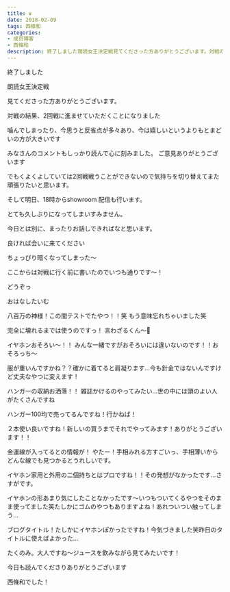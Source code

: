 ```yaml
---
title: ♛
date: 2018-02-09
tags: 西條和
categories: 
- 成员博客
- 西條和
description: 終了しました朗読女王決定戦見てくださった方ありがとうございます。対戦の結果、2回戦に進ませていただくことになりました噛んでしまったり、今思うと反省点が多々あり、今は...
---
```









終了しました






朗読女王決定戦






見てくださった方ありがとうございます。





対戦の結果、2回戦に進ませていただくことになりました






噛んでしまったり、今思うと反省点が多々あり、今は嬉しいというよりもとまどいの方が大きいです




みなさんのコメントもしっかり読んで心に刻みました。
ご意見ありがとうございます




でもくよくよしていては2回戦戦うことができないので気持ちを切り替えてまた頑張りたいと思います。













そして明日、18時からshowroom 配信も行います。



とても久しぶりになってしまいすみません。





今日とは別に、まったりお話しできればなと思います。





良ければ会いに来てください






ちょっぴり暗くなってしまった〜



ここからは対戦に行く前に書いたのでいつも通りです〜！




どうぞっ







おはなしたいむ




八百万の神様！この間テストでたやつ！！笑
もう意味忘れちゃいました笑



完全に壊れるまでは使うのですっ！
言わざるくん〜🙊



イヤホンおそろい〜！！
みんな一緒ですがおそろいには違いないのです！！おそろっち〜




服が重いんですかね？？確かに着てると肩凝ります…今も針金ではないんですけど丈夫なやつに変えます！




ハンガーの収納お洒落！！
雑誌かけるのやってみたい…世の中には頭のよい人がたくさんですね



ハンガー100均で売ってるんですね！行かねば！



２本使い良いですね！新しいの買うまでそれでやってみます！ありがとうございます！！




金運線が入ってるとの情報が！
やたー！手相みれる方すごいっ、手相薄いからどんな線でも見つかるとうれしいです。



イヤホン家用と外用の二個持ちとはプロですね！！その発想がなかったです…さすがです。


イヤホンの形あまり気にしたことなかったです〜いつもついてくるやつをそのまま使ってました笑たしかにゴムのやつもありますよね！あれついつい触ってしまう…




ブログタイトル！たしかにイヤホンぽかったですね！今気づきました笑昨日のタイトルに使えばよかった…


たくのみ。大人ですね〜ジュースを飲みながら見てみたいです！





今日も読んでくださりありがとうございます






西條和でした！



